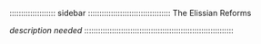 :::::::::::::::::::: sidebar ::::::::::::::::::::::::::::::::::::
The Elissian Reforms 

*description needed*
:::::::::::::::::::::::::::::::::::::::::::::::::::::::::::::::::

